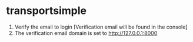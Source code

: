 # transportsimple

1. Verify the email to login [Verification email will be found in the console]
2. The verification email domain is set to http://127.0.0.1:8000
